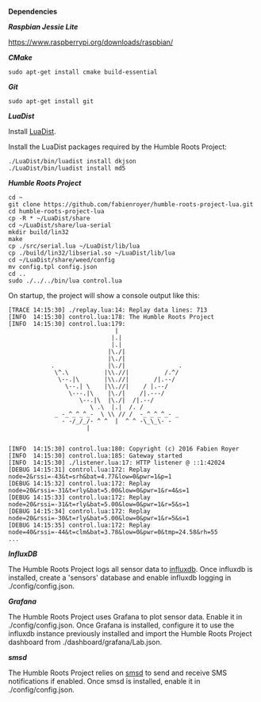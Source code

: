 **Dependencies**

***Raspbian Jessie Lite***

https://www.raspberrypi.org/downloads/raspbian/

***CMake***

```
sudo apt-get install cmake build-essential
```

***Git***

```
sudo apt-get install git
```

***LuaDist***

Install [LuaDist](http://luadist.org/).

Install the LuaDist packages required by the Humble Roots Project:

```
./LuaDist/bin/luadist install dkjson
./LuaDist/bin/luadist install md5
```

***Humble Roots Project***

```
cd ~
git clone https://github.com/fabienroyer/humble-roots-project-lua.git
cd humble-roots-project-lua
cp -R * ~/LuaDist/share
cd ~/LuaDist/share/lua-serial
mkdir build/lin32
make
cp ./src/serial.lua ~/LuaDist/lib/lua
cp ./build/lin32/libserial.so ~/LuaDist/lib/lua
cd ~/LuaDist/share/weed/config
mv config.tpl config.json
cd ..
sudo ./../../bin/lua control.lua
```

On startup, the project will show a console output like this:

```
[TRACE 14:15:30] ./replay.lua:14: Replay data lines: 713
[INFO  14:15:30] control.lua:178: The Humble Roots Project
[INFO  14:15:30] control.lua:179: 
			                  |
			                 |.|
			                 |.|
			                |\./|
			                |\./|
			.               |\./|               .
			 \^.\          |\\.//|          /.^/
			  \--.|\       |\\.//|       /|.--/
			    \--.| \    |\\.//|    / |.--/
			     \---.|\    |\./|    /|.---/
			        \--.|\  |\./|  /|.--/
			           \ .\  |.|  /. /
			 _ -_^_^_^_-  \ \\ // /  -_^_^_^_- _
			   - -/_/_/- ^ ^  |  ^ ^ -\_\_\- -
					  |


[INFO  14:15:30] control.lua:180: Copyright (c) 2016 Fabien Royer
[INFO  14:15:30] control.lua:185: Gateway started
[INFO  14:15:30] ./listener.lua:17: HTTP listener @ ::1:42024
[DEBUG 14:15:31] control.lua:172: Replay node=2&rssi=-43&t=srh&bat=4.77&low=0&pwr=1&p=1
[DEBUG 14:15:32] control.lua:172: Replay node=20&rssi=-31&t=rly&bat=5.00&low=0&pwr=1&r=4&s=1
[DEBUG 14:15:33] control.lua:172: Replay node=20&rssi=-31&t=rly&bat=5.00&low=0&pwr=1&r=5&s=1
[DEBUG 14:15:34] control.lua:172: Replay node=20&rssi=-30&t=rly&bat=5.00&low=0&pwr=1&r=5&s=1
[DEBUG 14:15:35] control.lua:172: Replay node=40&rssi=-44&t=clm&bat=3.78&low=0&pwr=0&tmp=24.58&rh=55
...
```

***InfluxDB***

The Humble Roots Project logs all sensor data to [influxdb](https://influxdata.com/time-series-platform/influxdb/).
Once influxdb is installed, create a 'sensors' database and enable influxdb logging in ./config/config.json.

***Grafana***

The Humble Roots Project uses Grafana to plot sensor data. Enable it in ./config/config.json.
Once Grafana is installed, configure it to use the influxdb instance previously installed and import the
Humble Roots Project dashboard from ./dashboard/grafana/Lab.json.

***smsd***

The Humble Roots Project relies on [smsd](http://smstools3.kekekasvi.com/) to send and receive SMS notifications if enabled.
Once smsd is installed, enable it in ./config/config.json.

